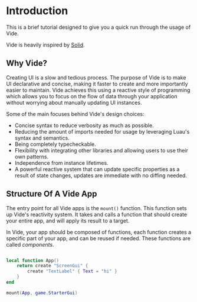# Introduction

This is a brief tutorial designed to give you a quick run through the usage of
Vide.

Vide is heavily inspired by [Solid](https://www.solidjs.com/).

## Why Vide?

Creating UI is a slow and tedious process. The purpose of Vide is to make UI
declarative and concise, making it faster to create and more importantly easier
to maintain. Vide achieves this using a reactive style of programming which
allows you to focus on the flow of data through your application without
worrying about manually updating UI instances.

Some of the main focuses behind Vide's design choices:

- Concise syntax to reduce verbosity as much as possible.
- Reducing the amount of imports needed for usage by leveraging Luau's syntax
  and semantics.
- Being completely typecheckable.
- Flexibility  with integrating other libraries and allowing users to use their
  own patterns.
- Independence from instance lifetimes.
- A powerful reactive system that can update specific properties as a result of
  state changes, updates are immediate with no diffing needed.

## Structure Of A Vide App

The entry point for all Vide apps is the `mount()` function. This function
sets up Vide's reactivity system. It takes and calls a function that should
create your entire app, and will apply its result to a target.

In Vide, your app should be composed of functions, each function creates a
specific part of your app, and can be reused if needed. These functions are
called *components*.

```lua

local function App()
    return create "ScreenGui" {
        create "TextLabel" { Text = "hi" }
    }
end

mount(App, game.StarterGui)
```
